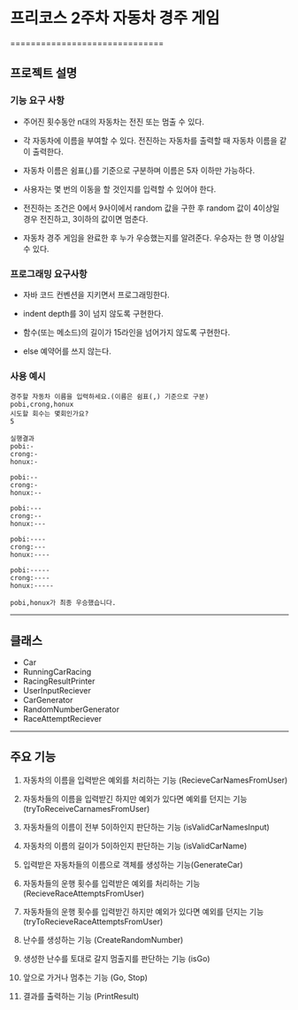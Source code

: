 # 프리코스 2주차 자동차 경주 게임 
==============================

## 프로젝트 설명

  ### 기능 요구 사항
  * 주어진 횟수동안 n대의 자동차는 전진 또는 멈출 수 있다.
 
  * 각 자동차에 이름을 부여할 수 있다. 전진하는 자동차를 출력할 때 자동차 이름을 같이 출력한다.
 
  * 자동차 이름은 쉼표(,)를 기준으로 구분하며 이름은 5자 이하만 가능하다.
 
  * 사용자는 몇 번의 이동을 할 것인지를 입력할 수 있어야 한다.
 
  * 전진하는 조건은 0에서 9사이에서 random 값을 구한 후 random 값이 4이상일 경우 전진하고, 3이하의 값이면 멈춘다.
 
  * 자동차 경주 게임을 완료한 후 누가 우승했는지를 알려준다. 우승자는 한 명 이상일 수 있다.
 
  ### 프로그래밍 요구사항
   * 자바 코드 컨벤션을 지키면서 프로그래밍한다.
 
   * indent depth를 3이 넘지 않도록 구현한다.
 
   * 함수(또는 메소드)의 길이가 15라인을 넘어가지 않도록 구현한다.
 
   * else 예약어를 쓰지 않는다.
 
  ### 사용 예시
    경주할 자동차 이름을 입력하세요.(이름은 쉼표(,) 기준으로 구분)
    pobi,crong,honux
    시도할 회수는 몇회인가요?
    5
    
    실행결과 
    pobi:- 
    crong:-
    honux:-
    
    pobi:--
    crong:-
    honux:--
    
    pobi:---
    crong:--
    honux:---
    
    pobi:----
    crong:---
    honux:----
    
    pobi:-----
    crong:----
    honux:-----
    
    pobi,honux가 최종 우승했습니다.
 
 ****
## 클래스
 
   * Car
   * RunningCarRacing
   * RacingResultPrinter
   * UserInputReciever
   * CarGenerator
   * RandomNumberGenerator
   * RaceAttemptReciever
     

****
## 주요 기능

   1. 자동차의 이름을 입력받은 예외를 처리하는 기능 (RecieveCarNamesFromUser)
   
   2. 자동차들의 이름을 입력받긴 하지만 예외가 있다면 예외를 던지는 기능 (tryToReceiveCarnamesFromUser)
   
   3. 자동차들의 이름이 전부 5이하인지 판단하는 기능 (isValidCarNamesInput)
   
   4. 자동차의 이름의 길이가 5이하인지 판단하는 기능 (isValidCarName)
      
   5. 입력받은 자동차들의 이름으로 객체를 생성하는 기능(GenerateCar)
      
   6. 자동차들의 운행 횟수를 입력받은 예외를 처리하는 기능 (RecieveRaceAttemptsFromUser)
      
   7. 자동차들의 운행 횟수를 입력받긴 하지만 예외가 있다면 예외를 던지는 기능 (tryToRecieveRaceAttemptsFromUser)
      
   8. 난수를 생성하는 기능 (CreateRandomNumber)
         
   9. 생성한 난수를 토대로 갈지 멈출지를 판단하는 기능 (isGo)
      
   10. 앞으로 가거나 멈추는 기능 (Go, Stop)
      
   11. 결과를 출력하는 기능 (PrintResult)
